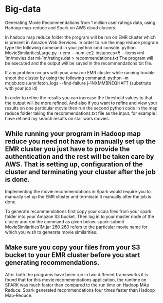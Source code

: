 # Big-data
Generating Movie Recommendations from 1 million user ratings data, using Hadoop map-reduce and Spark on AWS cloud clusters.

In hadoop map reduce folder the program will be run on EMR cluster which is present in Amazon Web Services. In order to run the map reduce program type the following command in your python cmd console. 
  python MovieSimilaritiesLarge.py -r emr --num-ec2-instances=5 --items=ml-1m/movies.dat ml-1m/ratings.dat > recommendations.txt
The program will be executed and the output will be saved in the recommendations.txt file. 

If any problem occurs with your amazon EMR cluster while running trouble shoot the cluster by using the following command:
  python -m mrjob.tools.emr.fetch_logs --find-failure j-1NXMMBNEQHAFT (substitute with your job id)
  
In order to refine the results you can increase the threshold values to that the output will be more refined. And also if you want to refine and view your results on one particular movie then run the second python code in the map reduce folder taking the recommendations.txt file as the input. for example I have refined my search results on star wars movies. 

While running your program in Hadoop map reduce you need not have to manually set up the EMR cluster you just have to provide the authentication and the rest will be taken care by AWS. That is setting up, configuration of the cluster and terminating your cluster after the job is done. 
------------------------------------------------------------------------------------------------------------------------------------------
Implementing the movie recommendations in Spark would require you to manually set up the EMR cluster and terminate it manually after the job is done.

To generate recommendations first copy your scala files from your spark folder into your Amazon S3 bucket. 
Then log in to your master node of the cluster and run the command as given below.
  spark-submit MovieSimilarities1M.jar 260
 260 refers to the particular movie name for which you wish to generate movie similarities.
 
 Make sure you copy your files from your S3 bucket to your EMR cluster before you start generating recommendations.
 -----------------------------------------------------------------------------------------------------------------------------------------
After both the programs have been run in two different frameworks it is found that for this movie recommendations application, the runtime on SPARK was much faster than compared to the run time on Hadoop MAp Reduce. Spark generated recommendations four times faster than Hadoop Map-Reduce. 
